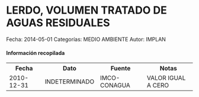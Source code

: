 LERDO, VOLUMEN TRATADO DE AGUAS RESIDUALES
=====

Fecha: 2014-05-01
Categorías: MEDIO AMBIENTE
Autor: IMPLAN

#### Información recopilada

<table class="table table-hover table-bordered">
  <tr><th>Fecha</th><th>Dato</th><th>Fuente</th><th>Notas</th></tr>
  <tr><td>2010-12-31</td><td>INDETERMINADO</td><td>IMCO-CONAGUA</td><td>VALOR IGUAL A CERO</td></tr>
</table>
